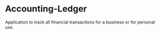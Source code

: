 # Accounting-Ledger
Application to track all financial transactions for a business or for personal use.
